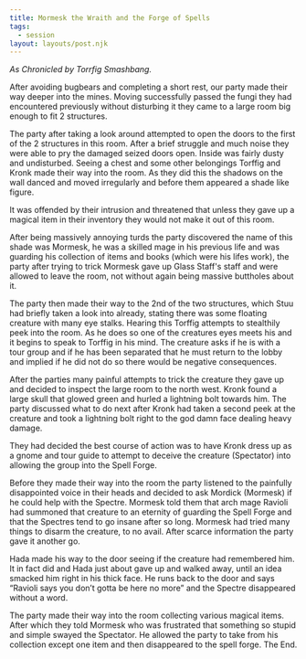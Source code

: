 ```yaml
---
title: Mormesk the Wraith and the Forge of Spells
tags:
  - session
layout: layouts/post.njk
---
```

_As Chronicled by Torrfig Smashbang._

After avoiding bugbears and completing a short rest, our party made their way deeper into the mines. Moving successfully passed the fungi they had encountered previously without disturbing it they came to a large room big enough to fit 2 structures. 

The party after taking a look around attempted to open the doors to the first of the 2 structures in this room. After a brief struggle and much noise they were able to pry the damaged seized doors open. Inside was fairly dusty and undisturbed. Seeing a chest and some other belongings Torffig and Kronk made their way into the room. As they did this the shadows on the wall danced and moved irregularly and before them appeared a shade like figure. 

It was offended by their intrusion and threatened that unless they gave up a magical item in their inventory they would not make it out of this room. 

After being massively annoying turds the party discovered the name of this shade was Mormesk, he was a skilled mage in his previous life and was guarding his collection of items and books (which were his lifes work), the party after trying to trick Mormesk gave up Glass Staff's staff and were allowed to leave the room, not without again being massive buttholes about it. 

The party then made their way to the 2nd of the two structures, which Stuu had briefly taken a look into already, stating there was some floating creature with many eye stalks. Hearing this Torffig attempts to stealthily peek into the room. As he does so one of the creatures eyes meets his and it begins to speak to Torffig in his mind. The creature asks if he is with a tour group and if he has been separated that he must return to the lobby and implied if he did not do so there would be negative consequences.

After the parties many painful attempts to trick the creature they gave up and decided to inspect the large room to the north west. Kronk found a large skull that glowed green and hurled a lightning bolt towards him. The party discussed what to do next after Kronk had taken a second peek at the creature and took a lightning bolt right to the god damn face dealing heavy damage. 

They had decided the best course of action was to have Kronk dress up as a gnome and tour guide to attempt to deceive the creature (Spectator) into allowing the group into the Spell Forge. 

Before they made their way into the room the party listened to the painfully disappointed voice in their heads and decided to ask Mordick (Mormesk) if he could help with the Spectre. Mormesk told them that arch mage Ravioli had summoned that creature to an eternity of guarding the Spell Forge and that the Spectres tend to go insane after so long. Mormesk had tried many things to disarm the creature, to no avail. After scarce information the party gave it another go.

Hada made his way to the door seeing if the creature had remembered him. It in fact did and Hada just about gave up and walked away, until an idea smacked him right in his thick face. He runs back to the door and says “Ravioli says you don’t gotta be here no more” and the Spectre disappeared without a word.

The party made their way into the room collecting various magical items. After which they told Mormesk who was frustrated that something so stupid and simple swayed the Spectator. He allowed the party to take from his collection except one item and then disappeared to the spell forge. The End.
